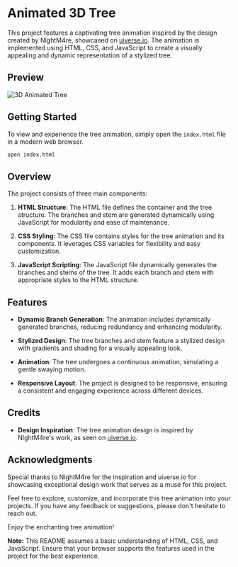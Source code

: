 # Animated 3D Tree

This project features a captivating tree animation inspired by the design created by NlghtM4re, showcased on [uiverse.io](https://uiverse.io/profile/NlghtM4re). The animation is implemented using HTML, CSS, and JavaScript to create a visually appealing and dynamic representation of a stylized tree.

## Preview
![3D Animated Tree](https://github.com/Aarzoo75/Animated-3D-Tree/assets/59678435/d6f6124b-844c-4053-89ad-5ec2afb30fa1)

## Getting Started

To view and experience the tree animation, simply open the `index.html` file in a modern web browser.

```bash
open index.html
```

## Overview

The project consists of three main components:

1. **HTML Structure**: The HTML file defines the container and the tree structure. The branches and stem are generated dynamically using JavaScript for modularity and ease of maintenance.

2. **CSS Styling**: The CSS file contains styles for the tree animation and its components. It leverages CSS variables for flexibility and easy customization.

3. **JavaScript Scripting**: The JavaScript file dynamically generates the branches and stems of the tree. It adds each branch and stem with appropriate styles to the HTML structure.

## Features

- **Dynamic Branch Generation**: The animation includes dynamically generated branches, reducing redundancy and enhancing modularity.

- **Stylized Design**: The tree branches and stem feature a stylized design with gradients and shading for a visually appealing look.

- **Animation**: The tree undergoes a continuous animation, simulating a gentle swaying motion.

- **Responsive Layout**: The project is designed to be responsive, ensuring a consistent and engaging experience across different devices.

## Credits

- **Design Inspiration**: The tree animation design is inspired by NlghtM4re's work, as seen on [uiverse.io](https://uiverse.io/profile/NlghtM4re).

## Acknowledgments

Special thanks to NlghtM4re for the inspiration and uiverse.io for showcasing exceptional design work that serves as a muse for this project.

Feel free to explore, customize, and incorporate this tree animation into your projects. If you have any feedback or suggestions, please don't hesitate to reach out.

Enjoy the enchanting tree animation!

**Note:** This README assumes a basic understanding of HTML, CSS, and JavaScript. Ensure that your browser supports the features used in the project for the best experience.
